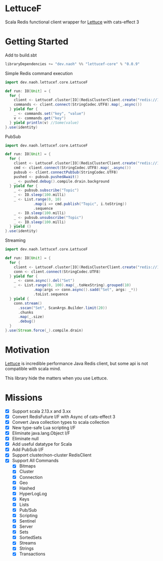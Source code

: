 # LettuceF

Scala Redis functional client wrapper for [Lettuce](https://github.com/lettuce-io/lettuce-core) with cats-effect 3

# Getting Started

Add to build.sbt

```scala
libraryDependencies += "dev.naoh" %% "lettucef-core" % "0.0.9"
```

Simple Redis command execution

```scala
import dev.naoh.lettucef.core.LettuceF

def run: IO[Unit] = {
  for {
    client <- LettuceF.cluster[IO](RedisClusterClient.create("redis://127.0.0.1:7000"))
    commands <- client.connect(StringCodec.UTF8).map(_.async())
  } yield for {
    _ <- commands.set("key", "value")
    v <- commands.get("key")
  } yield println(v) //Some(value)
}.use(identity)
```

PubSub

```scala
import dev.naoh.lettucef.core.LettuceF

def run: IO[Unit] = {
  for {
    client <- LettuceF.cluster[IO](RedisClusterClient.create("redis://127.0.0.1:7000"))
    cmd <- client.connect(StringCodec.UTF8).map(_.async())
    pubsub <- client.connectPubSub(StringCodec.UTF8)
    pushed <- pubsub.pushedAwait()
    _ <- pushed.debug().compile.drain.background
  } yield for {
    _ <- pubsub.subscribe("Topic")
    _ <- IO.sleep(100.milli)
    _ <- List.range(0, 10)
             .map(i => cmd.publish("Topic", i.toString))
             .sequence
    _ <- IO.sleep(100.milli)
    _ <- pubsub.unsubscribe("Topic")
    _ <- IO.sleep(100.milli)
  } yield ()
}.use(identity)
```

Streaming

```scala
import dev.naoh.lettucef.core.LettuceF

def run: IO[Unit] = {
  for {
    client <- LettuceF.cluster[IO](RedisClusterClient.create("redis://127.0.0.1:7000"))
    conn <- client.connect(StringCodec.UTF8)
  } yield for {
    _ <- conn.async().del("Set")
    _ <- List.range(0, 100).map(_.toHexString).grouped(10)
             .map(args => conn.async().sadd("Set", args: _*))
             .toList.sequence
  } yield {
    conn.stream()
      .sscan("Set", ScanArgs.Builder.limit(20))
      .chunks
      .map(_.size)
      .debug()
  }
}.use(Stream.force(_).compile.drain)
```

# Motivation

[Lettuce](https://github.com/lettuce-io/lettuce-core) is incredible performance Java Redis client, but some api is not compatible with scala mind.

This library hide the matters when you use Lettuce.

# Missions

- [x] Support scala 2.13.x and 3.xx
- [x] Convert RedisFuture I/F with Async of cats-effect 3
- [x] Convert Java collection types to scala collection
- [x] New type-safe Lua scripting I/F
- [x] Eliminate java.lang.Object I/F
- [x] Eliminate null
- [x] Add useful datatype for Scala
- [x] Add PubSub I/F
- [x] Support cluster/non-cluster RedisClient
- [x] Support All Commands
  - [x] Bitmaps
  - [x] Cluster
  - [x] Connection
  - [x] Geo
  - [x] Hashed
  - [x] HyperLogLog
  - [x] Keys
  - [x] Lists
  - [x] Pub/Sub
  - [x] Scripting
  - [x] Sentinel
  - [x] Server
  - [x] Sets
  - [x] SortedSets
  - [x] Streams
  - [x] Strings
  - [x] Transactions
